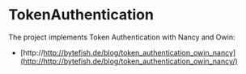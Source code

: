 # TokenAuthentication #

The project implements Token Authentication with Nancy and Owin:

* [http://http://bytefish.de/blog/token_authentication_owin_nancy](http://http://bytefish.de/blog/token_authentication_owin_nancy/)
